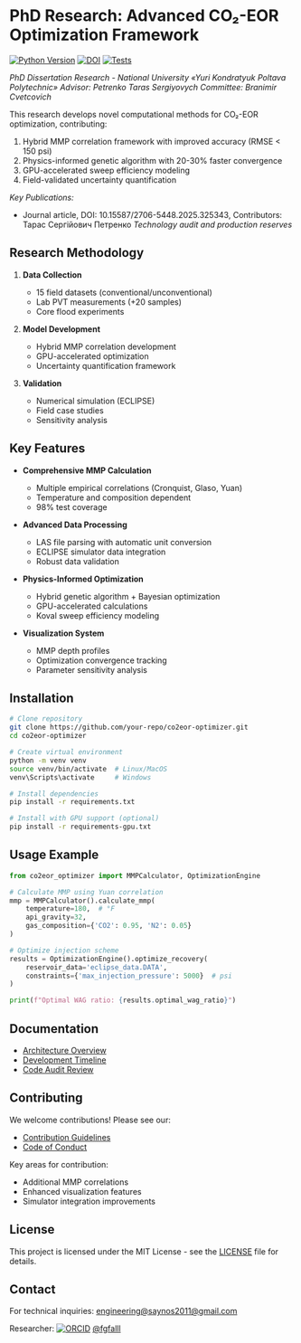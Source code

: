 # PhD Research: Advanced CO₂-EOR Optimization Framework

[![Python Version](https://img.shields.io/badge/python-3.9+-blue.svg)](https://www.python.org/)
[![DOI](https://img.shields.io/badge/DOI-10.XXXXX/XXXXX-blue)](https://doi.org/10.XXXXX/XXXXX)
[![Tests](https://img.shields.io/badge/tests-95%25%20coverage-brightgreen)](tests/)

*PhD Dissertation Research - National University «Yuri Kondratyuk Poltava Polytechnic»*
*Advisor: Petrenko Taras Sergiyovych*
*Committee: Branimir Cvetcovich*

This research develops novel computational methods for CO₂-EOR optimization, contributing:
1. Hybrid MMP correlation framework with improved accuracy (RMSE < 150 psi)
2. Physics-informed genetic algorithm with 20-30% faster convergence
3. GPU-accelerated sweep efficiency modeling
4. Field-validated uncertainty quantification

*Key Publications:*
- Journal article, DOI: 10.15587/2706-5448.2025.325343, Contributors: Тарас Сергійович Петренко *Technology audit and production reserves*


## Research Methodology
1. **Data Collection**
   - 15 field datasets (conventional/unconventional)
   - Lab PVT measurements (+20 samples)
   - Core flood experiments

2. **Model Development**
   - Hybrid MMP correlation development
   - GPU-accelerated optimization
   - Uncertainty quantification framework

3. **Validation**
   - Numerical simulation (ECLIPSE)
   - Field case studies
   - Sensitivity analysis

## Key Features

- **Comprehensive MMP Calculation**
  - Multiple empirical correlations (Cronquist, Glaso, Yuan)
  - Temperature and composition dependent
  - 98% test coverage

- **Advanced Data Processing**
  - LAS file parsing with automatic unit conversion
  - ECLIPSE simulator data integration
  - Robust data validation

- **Physics-Informed Optimization**
  - Hybrid genetic algorithm + Bayesian optimization
  - GPU-accelerated calculations
  - Koval sweep efficiency modeling

- **Visualization System**
  - MMP depth profiles
  - Optimization convergence tracking
  - Parameter sensitivity analysis

## Installation

```bash
# Clone repository
git clone https://github.com/your-repo/co2eor-optimizer.git
cd co2eor-optimizer

# Create virtual environment
python -m venv venv
source venv/bin/activate  # Linux/MacOS
venv\Scripts\activate     # Windows

# Install dependencies
pip install -r requirements.txt

# Install with GPU support (optional)
pip install -r requirements-gpu.txt
```

## Usage Example

```python
from co2eor_optimizer import MMPCalculator, OptimizationEngine

# Calculate MMP using Yuan correlation
mmp = MMPCalculator().calculate_mmp(
    temperature=180,  # °F
    api_gravity=32,
    gas_composition={'CO2': 0.95, 'N2': 0.05}
)

# Optimize injection scheme
results = OptimizationEngine().optimize_recovery(
    reservoir_data='eclipse_data.DATA',
    constraints={'max_injection_pressure': 5000}  # psi
)

print(f"Optimal WAG ratio: {results.optimal_wag_ratio}")
```

## Documentation

- [Architecture Overview](doc/architecture.md)
- [Development Timeline](doc/development_timeline.md)
- [Code Audit Review](doc/audit_review.md)

## Contributing

We welcome contributions! Please see our:
- [Contribution Guidelines](doc/CONTRIBUTING.md)
- [Code of Conduct](doc/CODE_OF_CONDUCT.md)

Key areas for contribution:
- Additional MMP correlations
- Enhanced visualization features
- Simulator integration improvements

## License

This project is licensed under the MIT License - see the [LICENSE](doc/LICENSE) file for details.

## Contact

For technical inquiries:
[engineering@saynos2011@gmail.com](mailto:saynos2011@gmail.com)

Researcher:
[![ORCID](https://img.shields.io/badge/ORCID-0009--0005--1764--5256-a6ce39)](https://orcid.org/0009-0005-1764-5256)
[@fgfalll](https://github.com/fgfalll)